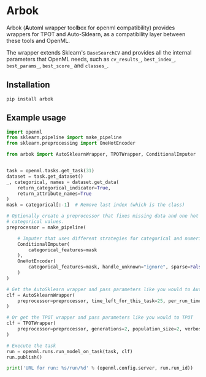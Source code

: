 # Arbok

Arbok (**A**utoml w**r**apper tool**b**ox for **o**penml **c**ompatibility) provides wrappers 
for TPOT and Auto-Sklearn, as a compatibility layer between these tools and OpenML.

The wrapper extends Sklearn's `BaseSearchCV` and provides all the internal parameters that OpenML needs, such as 
`cv_results_`, `best_index_`, `best_params_`, `best_score_` and `classes_`.

## Installation
```
pip install arbok
```

## Example usage
```python
import openml
from sklearn.pipeline import make_pipeline
from sklearn.preprocessing import OneHotEncoder

from arbok import AutoSklearnWrapper, TPOTWrapper, ConditionalImputer


task = openml.tasks.get_task(31)
dataset = task.get_dataset()
_, categorical, names = dataset.get_data(
    return_categorical_indicator=True, 
    return_attribute_names=True
)
mask = categorical[:-1]  # Remove last index (which is the class)

# Optionally create a preprocessor that fixes missing data and one hot encodes 
# categorical values.
preprocessor = make_pipeline(

    # Imputer that uses different strategies for categorical and numerical data
    ConditionalImputer(
        categorical_features=mask
    ),
    OneHotEncoder(
        categorical_features=mask, handle_unknown="ignore", sparse=False
    )
)

# Get the AutoSklearn wrapper and pass parameters like you would to AutoSklearn
clf = AutoSklearnWrapper(
    preprocessor=preprocessor, time_left_for_this_task=25, per_run_time_limit=5
)

# Or get the TPOT wrapper and pass parameters like you would to TPOT
clf = TPOTWrapper(
    preprocessor=preprocessor, generations=2, population_size=2, verbosity=2
)

# Execute the task
run = openml.runs.run_model_on_task(task, clf)
run.publish()

print('URL for run: %s/run/%d' % (openml.config.server, run.run_id))
```